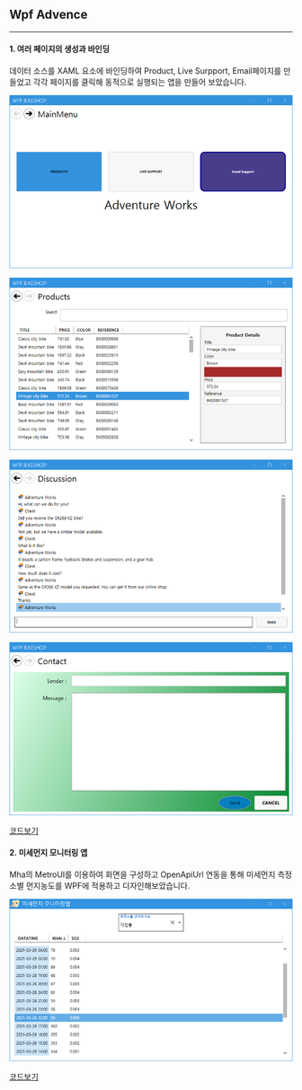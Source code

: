 ## Wpf Advence


---------

#### 1. 여러 페이지의 생성과 바인딩
데이터 소스를 XAML 요소에 바인딩하여 Product, Live Surpport, Email페이지를 만들었고 각각 페이지를 클릭해 동적으로 실행되는 앱을 만들어 보았습니다. 

![Main](https://github.com/zizi0308/StudyDesktopApp/blob/main/images/img_20210329_170355_001.png)

![Product](https://github.com/zizi0308/StudyDesktopApp/blob/main/images/img_20210329_170308_001.png)

![Live Surpport](https://github.com/zizi0308/StudyDesktopApp/blob/main/images/img_20210329_170324_001.png)

![Email](https://github.com/zizi0308/StudyDesktopApp/blob/main/images/img_20210329_170342_001.png)


[코드보기](https://github.com/zizi0308/StudyDesktopApp/tree/main/WPFApp/WpfAdvBank/WpfPracticeApp)




#### 2. 미세먼지 모니터링 앱
Mha의 MetroUI를 이용하여 화면을 구성하고 OpenApiUrl 연동을 통해 미세먼지 측정소별 먼지농도를 WPF에 적용하고 디자인해보았습니다.

![FineDust](https://github.com/zizi0308/StudyDesktopApp/blob/main/images/img_20210329_170346_001.png)


[코드보기](https://github.com/zizi0308/StudyDesktopApp/tree/main/WPFApp/WpfAdvBank/FineDustMonApp)




